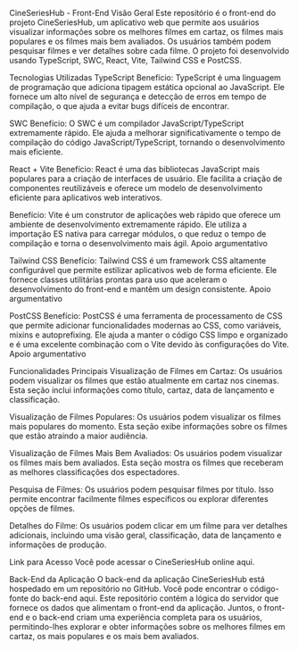 CineSeriesHub - Front-End
Visão Geral
Este repositório é o front-end do projeto CineSeriesHub, um aplicativo web que permite aos usuários visualizar informações sobre os melhores filmes em cartaz, os filmes mais populares e os filmes mais bem avaliados. Os usuários também podem pesquisar filmes e ver detalhes sobre cada filme. O projeto foi desenvolvido usando TypeScript, SWC, React, Vite, Tailwind CSS e PostCSS.

Tecnologias Utilizadas
TypeScript
Benefício: TypeScript é uma linguagem de programação que adiciona tipagem estática opcional ao JavaScript. Ele fornece um alto nível de segurança e detecção de erros em tempo de compilação, o que ajuda a evitar bugs difíceis de encontrar.

SWC
Benefício: O SWC é um compilador JavaScript/TypeScript extremamente rápido. Ele ajuda a melhorar significativamente o tempo de compilação do código JavaScript/TypeScript, tornando o desenvolvimento mais eficiente.

React + Vite
Benefício: React é uma das bibliotecas JavaScript mais populares para a criação de interfaces de usuário. Ele facilita a criação de componentes reutilizáveis e oferece um modelo de desenvolvimento eficiente para aplicativos web interativos.

Benefício: Vite é um construtor de aplicações web rápido que oferece um ambiente de desenvolvimento extremamente rápido. Ele utiliza a importação ES nativa para carregar módulos, o que reduz o tempo de compilação e torna o desenvolvimento mais ágil. Apoio argumentativo

Tailwind CSS
Benefício: Tailwind CSS é um framework CSS altamente configurável que permite estilizar aplicativos web de forma eficiente. Ele fornece classes utilitárias prontas para uso que aceleram o desenvolvimento do front-end e mantêm um design consistente. Apoio argumentativo

PostCSS
Benefício: PostCSS é uma ferramenta de processamento de CSS que permite adicionar funcionalidades modernas ao CSS, como variáveis, mixins e autoprefixing. Ele ajuda a manter o código CSS limpo e organizado e é uma excelente combinação com o Vite devido às configurações do Vite. Apoio argumentativo

Funcionalidades Principais
Visualização de Filmes em Cartaz: Os usuários podem visualizar os filmes que estão atualmente em cartaz nos cinemas. Esta seção inclui informações como título, cartaz, data de lançamento e classificação.

Visualização de Filmes Populares: Os usuários podem visualizar os filmes mais populares do momento. Esta seção exibe informações sobre os filmes que estão atraindo a maior audiência.

Visualização de Filmes Mais Bem Avaliados: Os usuários podem visualizar os filmes mais bem avaliados. Esta seção mostra os filmes que receberam as melhores classificações dos espectadores.

Pesquisa de Filmes: Os usuários podem pesquisar filmes por título. Isso permite encontrar facilmente filmes específicos ou explorar diferentes opções de filmes.

Detalhes do Filme: Os usuários podem clicar em um filme para ver detalhes adicionais, incluindo uma visão geral, classificação, data de lançamento e informações de produção.

Link para Acesso
Você pode acessar o CineSeriesHub online aqui.

Back-End da Aplicação
O back-end da aplicação CineSeriesHub está hospedado em um repositório no GitHub. Você pode encontrar o código-fonte do back-end aqui. Este repositório contém a lógica do servidor que fornece os dados que alimentam o front-end da aplicação. Juntos, o front-end e o back-end criam uma experiência completa para os usuários, permitindo-lhes explorar e obter informações sobre os melhores filmes em cartaz, os mais populares e os mais bem avaliados.

